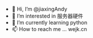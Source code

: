 - 👋 Hi, I’m @jiaxingAndy
- 👀 I’m interested in 服务器硬件
- 🌱 I’m currently learning python
- 📫 How to reach me ...  wejk.cn

<!---
jiaxingAndy/jiaxingAndy is a ✨ special ✨ repository because its `README.md` (this file) appears on your GitHub profile.
You can click the Preview link to take a look at your changes.
--->
